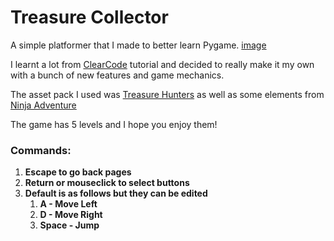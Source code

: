 # Treasure Collector
A simple platformer that I made to better learn Pygame.
[image](https://github.com/igorvanloo/Treasure-Collector/blob/main/gameplay%20photo1.png)

I learnt a lot from [ClearCode](https://www.youtube.com/c/ClearCode) tutorial and decided to really make it my own with a bunch of new features and game mechanics. 

The asset pack I used was [Treasure Hunters](https://pixelfrog-assets.itch.io/treasure-hunters) as well as some elements from [Ninja Adventure](https://pixel-boy.itch.io/ninja-adventure-asset-pack)

The game has 5 levels and I hope you enjoy them!

### Commands:

1. **Escape to go back pages**
2. **Return or mouseclick to select buttons**
3. **Default is as follows but they can be edited**
     1. **A - Move Left**
     2. **D - Move Right**
     3. **Space - Jump**
